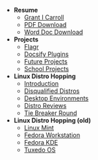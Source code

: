 - **Resume**
  - [Grant I Carroll](/software/resume/)
  - [PDF Download](/software/resume/pdf.md)
  - [Word Doc Download](/software/resume/docx.md)
- **Projects**
  - [Flagr](/software/projects/flagr.md)
  - [Docsify Plugins](/software/projects/docsify-plugins.md)
  - [Future Projects](/software/projects/planning.md)
  - [School Projects](/software/projects/school-projects.md)
- **Linux Distro Hopping**
  - [Introduction](/software/linux/distro-hopping-2025/)
  - [Disqualified Distros](/software/linux/distro-hopping-2025/disqualified.md)
  - [Desktop Environments](/software/linux/distro-hopping-2025/desktops.md)
  - [Distro Reviews](/software/linux/distro-hopping-2025/distro-reviews.md)
  - [Tie Breaker Round](/software/linux/distro-hopping-2025/tie-breaker.md)
- **Linux Distro Hopping (old)**
  - [Linux Mint](/software/linux/distro-hopping-2025/mint.md)
  - [Fedora Workstation](/software/linux/distro-hopping-2025/fedora-workstation.md)
  - [Fedora KDE](/software/linux/distro-hopping-2025/fedora-kde.md)
  - [Tuxedo OS](/software/linux/distro-hopping-2025/tuxedo-os.md)